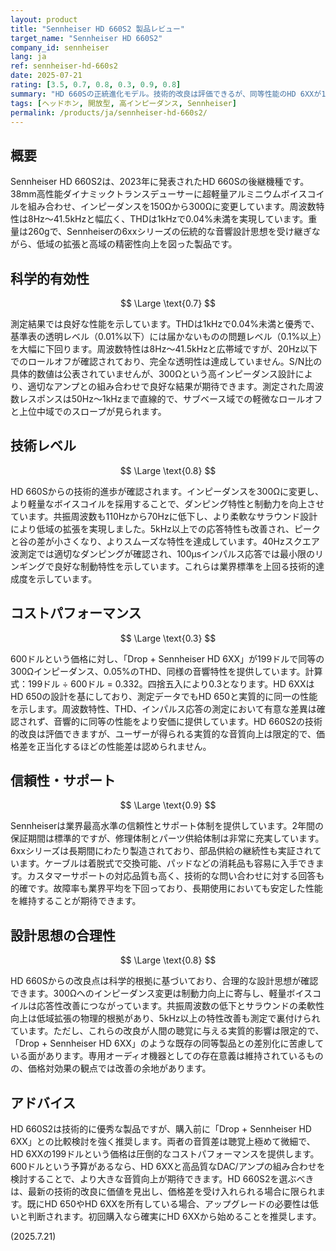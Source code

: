 ```yaml
---
layout: product
title: "Sennheiser HD 660S2 製品レビュー"
target_name: "Sennheiser HD 660S2"
company_id: sennheiser
lang: ja
ref: sennheiser-hd-660s2
date: 2025-07-21
rating: [3.5, 0.7, 0.8, 0.3, 0.9, 0.8]
summary: "HD 660Sの正統進化モデル。技術的改良は評価できるが、同等性能のHD 6XXが199ドルで入手可能なため、600ドルという価格設定は割高"
tags: [ヘッドホン, 開放型, 高インピーダンス, Sennheiser]
permalink: /products/ja/sennheiser-hd-660s2/
---
```


## 概要

Sennheiser HD 660S2は、2023年に発表されたHD 660Sの後継機種です。38mm高性能ダイナミックトランスデューサーに超軽量アルミニウムボイスコイルを組み合わせ、インピーダンスを150Ωから300Ωに変更しています。周波数特性は8Hz〜41.5kHzと幅広く、THDは1kHzで0.04%未満を実現しています。重量は260gで、Sennheiserの6xxシリーズの伝統的な音響設計思想を受け継ぎながら、低域の拡張と高域の精密性向上を図った製品です。

## 科学的有効性

$$ \Large \text{0.7} $$

測定結果では良好な性能を示しています。THDは1kHzで0.04%未満と優秀で、基準表の透明レベル（0.01%以下）には届かないものの問題レベル（0.1%以上）を大幅に下回ります。周波数特性は8Hz〜41.5kHzと広帯域ですが、20Hz以下でのロールオフが確認されており、完全な透明性は達成していません。S/N比の具体的数値は公表されていませんが、300Ωという高インピーダンス設計により、適切なアンプとの組み合わせで良好な結果が期待できます。測定された周波数レスポンスは50Hz〜1kHzまで直線的で、サブベース域での軽微なロールオフと上位中域でのスロープが見られます。

## 技術レベル

$$ \Large \text{0.8} $$

HD 660Sからの技術的進歩が確認されます。インピーダンスを300Ωに変更し、より軽量なボイスコイルを採用することで、ダンピング特性と制動力を向上させています。共振周波数も110Hzから70Hzに低下し、より柔軟なサラウンド設計により低域の拡張を実現しました。5kHz以上での応答特性も改善され、ピークと谷の差が小さくなり、よりスムーズな特性を達成しています。40Hzスクエア波測定では適切なダンピングが確認され、100μsインパルス応答では最小限のリンギングで良好な制動特性を示しています。これらは業界標準を上回る技術的達成度を示しています。

## コストパフォーマンス

$$ \Large \text{0.3} $$

600ドルという価格に対し、「Drop + Sennheiser HD 6XX」が199ドルで同等の300Ωインピーダンス、0.05%のTHD、同様の音響特性を提供しています。計算式：199ドル ÷ 600ドル = 0.332。四捨五入により0.3となります。HD 6XXはHD 650の設計を基にしており、測定データでもHD 650と実質的に同一の性能を示します。周波数特性、THD、インパルス応答の測定において有意な差異は確認されず、音響的に同等の性能をより安価に提供しています。HD 660S2の技術的改良は評価できますが、ユーザーが得られる実質的な音質向上は限定的で、価格差を正当化するほどの性能差は認められません。

## 信頼性・サポート

$$ \Large \text{0.9} $$

Sennheiserは業界最高水準の信頼性とサポート体制を提供しています。2年間の保証期間は標準的ですが、修理体制とパーツ供給体制は非常に充実しています。6xxシリーズは長期間にわたり製造されており、部品供給の継続性も実証されています。ケーブルは着脱式で交換可能、パッドなどの消耗品も容易に入手できます。カスタマーサポートの対応品質も高く、技術的な問い合わせに対する回答も的確です。故障率も業界平均を下回っており、長期使用においても安定した性能を維持することが期待できます。

## 設計思想の合理性

$$ \Large \text{0.8} $$

HD 660Sからの改良点は科学的根拠に基づいており、合理的な設計思想が確認できます。300Ωへのインピーダンス変更は制動力向上に寄与し、軽量ボイスコイルは応答性改善につながっています。共振周波数の低下とサラウンドの柔軟性向上は低域拡張の物理的根拠があり、5kHz以上の特性改善も測定で裏付けられています。ただし、これらの改良が人間の聴覚に与える実質的影響は限定的で、「Drop + Sennheiser HD 6XX」のような既存の同等製品との差別化に苦慮している面があります。専用オーディオ機器としての存在意義は維持されているものの、価格対効果の観点では改善の余地があります。

## アドバイス

HD 660S2は技術的に優秀な製品ですが、購入前に「Drop + Sennheiser HD 6XX」との比較検討を強く推奨します。両者の音質差は聴覚上極めて微細で、HD 6XXの199ドルという価格は圧倒的なコストパフォーマンスを提供します。600ドルという予算があるなら、HD 6XXと高品質なDAC/アンプの組み合わせを検討することで、より大きな音質向上が期待できます。HD 660S2を選ぶべきは、最新の技術的改良に価値を見出し、価格差を受け入れられる場合に限られます。既にHD 650やHD 6XXを所有している場合、アップグレードの必要性は低いと判断されます。初回購入なら確実にHD 6XXから始めることを推奨します。

(2025.7.21)
